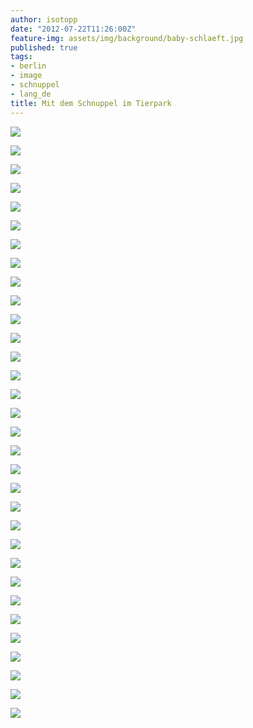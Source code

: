 ```yaml
---
author: isotopp
date: "2012-07-22T11:26:00Z"
feature-img: assets/img/background/baby-schlaeft.jpg
published: true
tags:
- berlin
- image
- schnuppel
- lang_de
title: Mit dem Schnuppel im Tierpark
---
```

![](/uploads/mit_dem_schnuppel_im_tierpark/bild_0.jpg)

![](/uploads/mit_dem_schnuppel_im_tierpark/bild_1.jpg)

![](/uploads/mit_dem_schnuppel_im_tierpark/bild_12.jpg)

![](/uploads/mit_dem_schnuppel_im_tierpark/bild_23.jpg)

![](/uploads/mit_dem_schnuppel_im_tierpark/bild_26.jpg)

![](/uploads/mit_dem_schnuppel_im_tierpark/bild_2.jpg)

![](/uploads/mit_dem_schnuppel_im_tierpark/bild_3.jpg)

![](/uploads/mit_dem_schnuppel_im_tierpark/bild_4.jpg)

![](/uploads/mit_dem_schnuppel_im_tierpark/bild_5.jpg)

![](/uploads/mit_dem_schnuppel_im_tierpark/bild_6.jpg)

![](/uploads/mit_dem_schnuppel_im_tierpark/bild_7.jpg)

![](/uploads/mit_dem_schnuppel_im_tierpark/bild_8.jpg)

![](/uploads/mit_dem_schnuppel_im_tierpark/bild_9.jpg)

![](/uploads/mit_dem_schnuppel_im_tierpark/bild_10.jpg)

![](/uploads/mit_dem_schnuppel_im_tierpark/bild_11.jpg)

![](/uploads/mit_dem_schnuppel_im_tierpark/bild_14.jpg)

![](/uploads/mit_dem_schnuppel_im_tierpark/bild_15.jpg)

![](/uploads/mit_dem_schnuppel_im_tierpark/bild_16.jpg)

![](/uploads/mit_dem_schnuppel_im_tierpark/bild_17.jpg)

![](/uploads/mit_dem_schnuppel_im_tierpark/bild_18.jpg)

![](/uploads/mit_dem_schnuppel_im_tierpark/bild_19.jpg)

![](/uploads/mit_dem_schnuppel_im_tierpark/bild_20.jpg)

![](/uploads/mit_dem_schnuppel_im_tierpark/bild_21.jpg)

![](/uploads/mit_dem_schnuppel_im_tierpark/bild_22.jpg)

![](/uploads/mit_dem_schnuppel_im_tierpark/bild_24.jpg)

![](/uploads/mit_dem_schnuppel_im_tierpark/bild_25.jpg)

![](/uploads/mit_dem_schnuppel_im_tierpark/bild_13.jpg)

![](/uploads/mit_dem_schnuppel_im_tierpark/bild_27.jpg)

![](/uploads/mit_dem_schnuppel_im_tierpark/bild_28.jpg)

![](/uploads/mit_dem_schnuppel_im_tierpark/bild_29.jpg)

![](/uploads/mit_dem_schnuppel_im_tierpark/bild_30.jpg)

![](/uploads/mit_dem_schnuppel_im_tierpark/bild_31.jpg)
